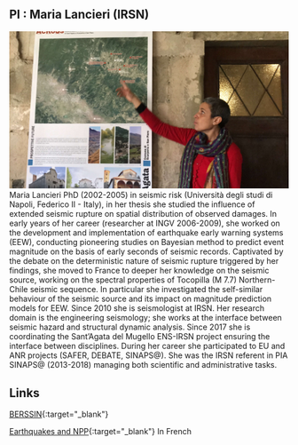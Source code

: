 ## PI : Maria Lancieri (IRSN)
![Maria](images/Maria_foto.jpg)
Maria Lancieri PhD (2002-2005) in seismic risk (Università degli studi di Napoli, Federico II - Italy), in her thesis she studied the influence of extended seismic rupture on spatial distribution of observed damages. In early years of her career (researcher at INGV 2006-2009), she worked on the development and implementation of earthquake early warning systems (EEW), conducting pioneering studies on Bayesian method to predict event magnitude on the basis of early seconds of seismic records. Captivated by the debate on the deterministic nature of seismic
 rupture triggered by her findings, she moved to France to deeper her knowledge on the seismic source, working on the spectral properties of Tocopilla (M 7.7) Northern-Chile seismic sequence. In particular she investigated the self-similar behaviour of the seismic source and its impact on magnitude prediction models for EEW. Since 2010 she is seismologist at IRSN. Her research domain is the engineering seismology; she works at the interface between seismic hazard and structural dynamic analysis. Since 2017 she is coordinating the Sant’Agata del Mugello ENS-IRSN project ensuring the interface between disciplines. During her career she participated to EU and ANR projects (SAFER, DEBATE, SINAPS@). She was the IRSN referent in PIA SINAPS@ (2013-2018) managing both scientific and administrative tasks.
 

Links
-
[BERSSIN](https://www.irsn.fr/FR/Larecherche/Organisation/equipes/environnement/Berssin/Pages/Bureau-evaluation-risques-sismiques-surete-installations.aspx#.YFj9ty1aYWo){:target="_blank"}

[Earthquakes and NPP](https://www.irsn.fr/FR/connaissances/Installations_nucleaires/La_surete_Nucleaire/risque_sismique_installations_nucleaires/Pages/sommaire.aspx#.YFj99y1aYWo){:target="_blank"} In French

 

